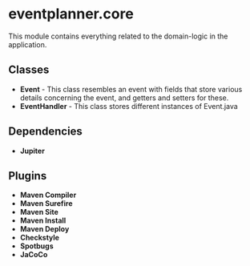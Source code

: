 # eventplanner.core

This module contains everything related to the domain-logic in the application.

## Classes

- **Event** - This class resembles an event with fields that store various details concerning the event, and getters and setters for these.
- **EventHandler** - This class stores different instances of Event.java

## Dependencies

- **Jupiter**

## Plugins

- **Maven Compiler**
- **Maven Surefire**
- **Maven Site**
- **Maven Install**
- **Maven Deploy**
- **Checkstyle**
- **Spotbugs**
- **JaCoCo**

